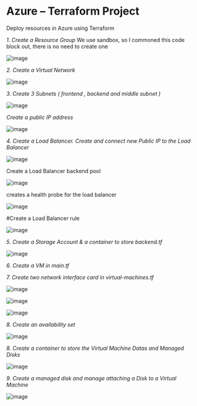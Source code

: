 # Azure – Terraform Project
Deploy resources in Azure using Terraform

*1. Create a Resource Group*
We use sandbox, so I commoned this code block out, there is no need to create one

![image](https://user-images.githubusercontent.com/90932638/235210349-3ae264af-763e-4de5-a857-f7c64b7a675f.png)

*2. Create a Virtual Network*


![image](https://user-images.githubusercontent.com/90932638/235210680-91c742c5-7987-4692-80a1-73c346306ea5.png)

*3. Create 3 Subnets ( frontend , backend and middle subnet )*


![image](https://user-images.githubusercontent.com/90932638/235210776-222e53a1-e648-448e-8cea-faf3f2d5effe.png)


*Create a public IP address*


![image](https://user-images.githubusercontent.com/90932638/235210932-b7443646-4e86-4b8c-bf03-4061f50e337e.png)


*4. Create a Load Balancer. Create and connect new Public IP to the Load Balancer*


![image](https://user-images.githubusercontent.com/90932638/235211015-44a5c9a0-8709-48bc-8ea0-521a402c59e2.png)


Create a Load Balancer backend pool


![image](https://user-images.githubusercontent.com/90932638/235211146-99514bb1-c5a1-492e-a421-9126481ea19a.png)


creates a health probe for the load balancer


![image](https://user-images.githubusercontent.com/90932638/235211189-de2b7239-a2d6-4121-9c89-72ae7168cf27.png)


#Create a Load Balancer rule


![image](https://user-images.githubusercontent.com/90932638/235211293-06cbea5f-61a0-4690-a7f9-54edee4f9580.png)


*5. Create a Storage Account & a container to store backend.tf*


![image](https://user-images.githubusercontent.com/90932638/235211360-f6fd4dcf-2f55-415e-9a23-003265149121.png)


*6. Create a VM in main.tf*


*7. Create two network interface card in virtual-machines.tf*


![image](https://user-images.githubusercontent.com/90932638/235211680-63211acb-3b1d-4be7-891b-822e1b59e3d1.png)


![image](https://user-images.githubusercontent.com/90932638/235211720-a81e0fef-bf78-449a-9227-deb012f9c5d8.png)


![image](https://user-images.githubusercontent.com/90932638/235211738-32a80086-5198-415a-85a7-c637d6ab01de.png)

*8. Create an availability set*


![image](https://user-images.githubusercontent.com/90932638/235211893-47cecc1e-624b-47c2-9b5b-b3082d63ed17.png)

*8. Create a container to store the Virtual Machine Datas and Managed Disks*



![image](https://user-images.githubusercontent.com/90932638/235212103-3f9525c7-a27f-43f9-88f9-e7d2a52e9a2c.png)

*9. Create a managed disk and manage attaching a Disk to a Virtual Machine*


![image](https://user-images.githubusercontent.com/90932638/235211938-cc67c579-3caf-4ee6-a6e8-cea1f23e37f5.png)

